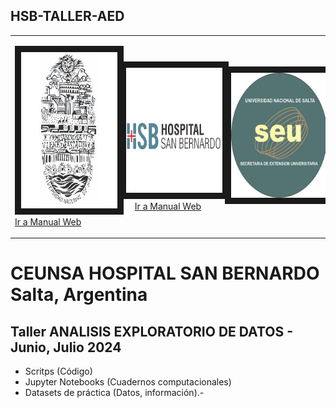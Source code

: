 ## HSB-TALLER-AED

<table>
<tr>
<td width="33%"">
  <p align="left">
    <img src="escudoUNSa.jpg" alt="Universidad Nacional de Salta" width="300" height="250" border="10"/>
    <a href="http://www.manual.net" title="Web de Manuales y Tutoriales de Programación">Ir a Manual Web</a>
  </p>
</td>
<td width="33%">
  <p align="center">
    <img src="HSB-TEXTO.png" alt="Hospital San Bernardo" width="200" height="200" border="10"/>
    <a href="http://www.manual.net" title="Web de Manuales y Tutoriales de Programación">Ir a Manual Web</a>
  </p>
<td width="33%">
  <p align="right">
    <img src="seu_unsa.jpg" alt="Secretaria Extensión Universitaria SEU UNSa" width="200" height="200" border="10"/>
    <a href="[http://www.manual.net](https://www.unsa.edu.ar/index.php/secretaria-de-extension/)"</a>
  </p>
</td>
</tr>
</table>

# CEUNSA HOSPITAL SAN BERNARDO Salta, Argentina

## Taller ANALISIS EXPLORATORIO DE DATOS - Junio, Julio 2024
* Scritps (Código)
* Jupyter Notebooks (Cuadernos computacionales)
* Datasets de práctica (Datos, información).-
